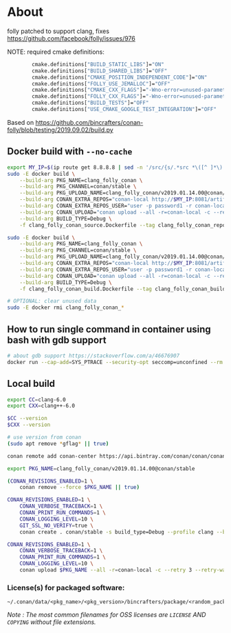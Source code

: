 # About

folly patched to support clang, fixes https://github.com/facebook/folly/issues/976

NOTE: required cmake definitions:

```bash
        cmake.definitions["BUILD_STATIC_LIBS"]="ON"
        cmake.definitions["BUILD_SHARED_LIBS"]="OFF"
        cmake.definitions["CMAKE_POSITION_INDEPENDENT_CODE"]="ON"
        cmake.definitions["FOLLY_USE_JEMALLOC"]="OFF"
        cmake.definitions["CMAKE_CXX_FLAGS"]="-Wno-error=unused-parameter"
        cmake.definitions["FOLLY_CXX_FLAGS"]="-Wno-error=unused-parameter"
        cmake.definitions["BUILD_TESTS"]="OFF"
        cmake.definitions["USE_CMAKE_GOOGLE_TEST_INTEGRATION"]="OFF"
```

Based on https://github.com/bincrafters/conan-folly/blob/testing/2019.09.02/build.py

## Docker build with `--no-cache`

```bash
export MY_IP=$(ip route get 8.8.8.8 | sed -n '/src/{s/.*src *\([^ ]*\).*/\1/p;q}')
sudo -E docker build \
    --build-arg PKG_NAME=clang_folly_conan \
    --build-arg PKG_CHANNEL=conan/stable \
    --build-arg PKG_UPLOAD_NAME=clang_folly_conan/v2019.01.14.00@conan/stable \
    --build-arg CONAN_EXTRA_REPOS="conan-local http://$MY_IP:8081/artifactory/api/conan/conan False" \
    --build-arg CONAN_EXTRA_REPOS_USER="user -p password1 -r conan-local admin" \
    --build-arg CONAN_UPLOAD="conan upload --all -r=conan-local -c --retry 3 --retry-wait 10 --force" \
    --build-arg BUILD_TYPE=Debug \
    -f clang_folly_conan_source.Dockerfile --tag clang_folly_conan_repoadd_source_install . --no-cache

sudo -E docker build \
    --build-arg PKG_NAME=clang_folly_conan \
    --build-arg PKG_CHANNEL=conan/stable \
    --build-arg PKG_UPLOAD_NAME=clang_folly_conan/v2019.01.14.00@conan/stable \
    --build-arg CONAN_EXTRA_REPOS="conan-local http://$MY_IP:8081/artifactory/api/conan/conan False" \
    --build-arg CONAN_EXTRA_REPOS_USER="user -p password1 -r conan-local admin" \
    --build-arg CONAN_UPLOAD="conan upload --all -r=conan-local -c --retry 3 --retry-wait 10 --force" \
    --build-arg BUILD_TYPE=Debug \
    -f clang_folly_conan_build.Dockerfile --tag clang_folly_conan_build_package_export_test_upload . --no-cache

# OPTIONAL: clear unused data
sudo -E docker rmi clang_folly_conan_*
```

## How to run single command in container using bash with gdb support

```bash
# about gdb support https://stackoverflow.com/a/46676907
docker run --cap-add=SYS_PTRACE --security-opt seccomp=unconfined --rm --entrypoint="/bin/bash" -v "$PWD":/home/u/project_copy -w /home/u/project_copy -p 50051:50051 --name DEV_clang_folly_conan clang_folly_conan -c pwd
```

## Local build

```bash
export CC=clang-6.0
export CXX=clang++-6.0

$CC --version
$CXX --version

# use version from conan
(sudo apt remove *gflag* || true)

conan remote add conan-center https://api.bintray.com/conan/conan/conan-center False

export PKG_NAME=clang_folly_conan/v2019.01.14.00@conan/stable

(CONAN_REVISIONS_ENABLED=1 \
    conan remove --force $PKG_NAME || true)

CONAN_REVISIONS_ENABLED=1 \
    CONAN_VERBOSE_TRACEBACK=1 \
    CONAN_PRINT_RUN_COMMANDS=1 \
    CONAN_LOGGING_LEVEL=10 \
    GIT_SSL_NO_VERIFY=true \
    conan create . conan/stable -s build_type=Debug --profile clang --build missing -o openssl:shared=True

CONAN_REVISIONS_ENABLED=1 \
    CONAN_VERBOSE_TRACEBACK=1 \
    CONAN_PRINT_RUN_COMMANDS=1 \
    CONAN_LOGGING_LEVEL=10 \
    conan upload $PKG_NAME --all -r=conan-local -c --retry 3 --retry-wait 10 --force
```

### License(s) for packaged software:

    ~/.conan/data/<pkg_name>/<pkg_version>/bincrafters/package/<random_package_id>/license/<LICENSE_FILES_HERE>

*Note :   The most common filenames for OSS licenses are `LICENSE` AND `COPYING` without file extensions.*
